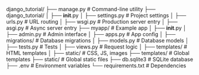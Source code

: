 django_tutorial/
├── manage.py                # Command-line utility
├── django_tutorial/
│   ├── __init__.py
│   ├── settings.py         # Project settings
│   ├── urls.py            # URL routing
│   ├── wsgi.py            # Production server entry
│   ├── asgi.py            # Async server entry
├── myapp/                  # Example app
│   ├── __init__.py
│   ├── admin.py           # Admin interface
│   ├── apps.py            # App config
│   ├── migrations/        # Database migrations
│   ├── models.py          # Database models
│   ├── tests.py           # Tests
│   ├── views.py          # Request logic
│   ├── templates/         # HTML templates
│   ├── static/            # CSS, JS, images
├── templates/             # Global templates
├── static/                # Global static files
├── db.sqlite3             # SQLite database
├── .env                   # Environment variables
└── requirements.txt       # Dependencies
